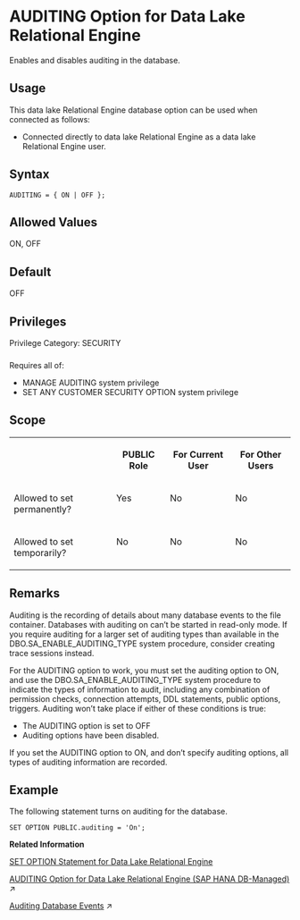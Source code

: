 <!-- loio812cc49c6ce21014a5f195897313e166 -->

# AUDITING Option for Data Lake Relational Engine

Enables and disables auditing in the database.



<a name="loio812cc49c6ce21014a5f195897313e166__section_fq2_gpq_znb"/>

## Usage

This data lake Relational Engine database option can be used when connected as follows:

-   Connected directly to data lake Relational Engine as a data lake Relational Engine user.



<a name="loio812cc49c6ce21014a5f195897313e166__audit_syntax1"/>

## Syntax

```
AUDITING = { ON | OFF };
```



<a name="loio812cc49c6ce21014a5f195897313e166__auditing_allowed1"/>

## Allowed Values

ON, OFF



<a name="loio812cc49c6ce21014a5f195897313e166__auditing_default1"/>

## Default

OFF



<a name="loio812cc49c6ce21014a5f195897313e166__auditing_priv1"/>

## Privileges

Privilege Category: SECURITY



### 

Requires all of:

-   MANAGE AUDITING system privilege
-   SET ANY CUSTOMER SECURITY OPTION system privilege



<a name="loio812cc49c6ce21014a5f195897313e166__auditing_scope1"/>

## Scope


<table>
<tr>
<th valign="top">

 

</th>
<th valign="top">

PUBLIC Role

</th>
<th valign="top">

For Current User

</th>
<th valign="top">

For Other Users

</th>
</tr>
<tr>
<td valign="top">

Allowed to set permanently?

</td>
<td valign="top">

Yes

</td>
<td valign="top">

No

</td>
<td valign="top">

No

</td>
</tr>
<tr>
<td valign="top">

Allowed to set temporarily?

</td>
<td valign="top">

No

</td>
<td valign="top">

No

</td>
<td valign="top">

No

</td>
</tr>
</table>



<a name="loio812cc49c6ce21014a5f195897313e166__auditing_remarks1"/>

## Remarks

Auditing is the recording of details about many database events to the file container. Databases with auditing on can’t be started in read-only mode. If you require auditing for a larger set of auditing types than available in the DBO.SA\_ENABLE\_AUDITING\_TYPE system procedure, consider creating trace sessions instead.

For the AUDITING option to work, you must set the auditing option to ON, and use the DBO.SA\_ENABLE\_AUDITING\_TYPE system procedure to indicate the types of information to audit, including any combination of permission checks, connection attempts, DDL statements, public options, triggers. Auditing won’t take place if either of these conditions is true:

-   The AUDITING option is set to OFF
-   Auditing options have been disabled.

If you set the AUDITING option to ON, and don’t specify auditing options, all types of auditing information are recorded.



## Example

The following statement turns on auditing for the database.

```
SET OPTION PUBLIC.auditing = 'On';
```

**Related Information**  


[SET OPTION Statement for Data Lake Relational Engine](../080-sql-statements/set-option-statement-for-data-lake-relational-engine-a625da7.md "Changes options that affect the behavior of the database and its compatibility with Transact-SQL. Setting the value of an option can change the behavior for all users or an individual user, in either a temporary or permanent scope.")

[AUDITING Option for Data Lake Relational Engine (SAP HANA DB-Managed)](https://help.sap.com/viewer/a898e08b84f21015969fa437e89860c8/2024_1_QRC/en-US/05093562ca224fc2a9bbd3d9d587362c.html "Enables and disables auditing in the database.") :arrow_upper_right:

[Auditing Database Events](https://help.sap.com/viewer/a89a0a8384f21015b1e7adbeca456f73/2024_1_QRC/en-US/4c20fb59d0e848e09ffb191c9d2c0b16.html "Auditing tracks all of the activity performed on a data lake Relational Engine database.") :arrow_upper_right:

